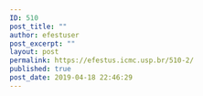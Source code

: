 ```yaml
---
ID: 510
post_title: ""
author: efestuser
post_excerpt: ""
layout: post
permalink: https://efestus.icmc.usp.br/510-2/
published: true
post_date: 2019-04-18 22:46:29
---
```

<!-- wp:image {"id":511} -->
<figure class="wp-block-image"><img src="https://efestus.icmc.usp.br/wp-content/uploads/2019/04/Result-3.png" alt="" class="wp-image-511"/></figure>
<!-- /wp:image -->
